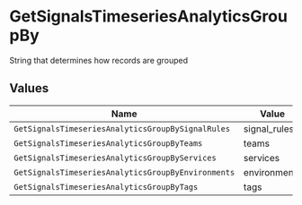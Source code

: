 # GetSignalsTimeseriesAnalyticsGroupBy

String that determines how records are grouped


## Values

| Name                                               | Value                                              |
| -------------------------------------------------- | -------------------------------------------------- |
| `GetSignalsTimeseriesAnalyticsGroupBySignalRules`  | signal_rules                                       |
| `GetSignalsTimeseriesAnalyticsGroupByTeams`        | teams                                              |
| `GetSignalsTimeseriesAnalyticsGroupByServices`     | services                                           |
| `GetSignalsTimeseriesAnalyticsGroupByEnvironments` | environments                                       |
| `GetSignalsTimeseriesAnalyticsGroupByTags`         | tags                                               |